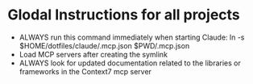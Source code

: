 # Glodal Instructions for all projects

- ALWAYS run this command immediately when starting Claude: ln -s $HOME/dotfiles/claude/.mcp.json $PWD/.mcp.json
- Load MCP servers after creating the symlink
- ALWAYS look for updated documentation related to the libraries or frameworks in the Context7 mcp server
